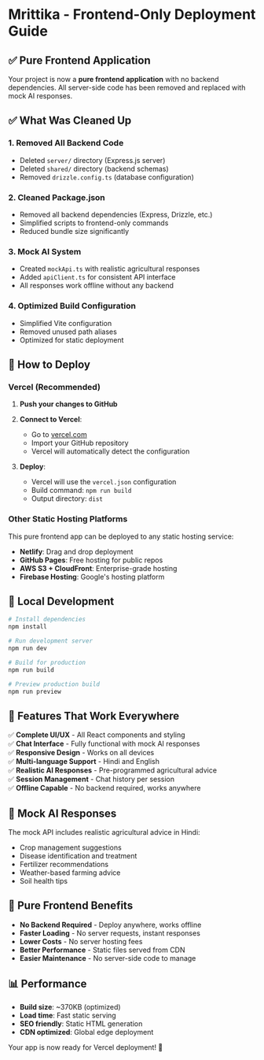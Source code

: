 # Mrittika - Frontend-Only Deployment Guide

## ✅ Pure Frontend Application

Your project is now a **pure frontend application** with no backend dependencies. All server-side code has been removed and replaced with mock AI responses.

## ✅ What Was Cleaned Up

### 1. **Removed All Backend Code**
- Deleted `server/` directory (Express.js server)
- Deleted `shared/` directory (backend schemas)
- Removed `drizzle.config.ts` (database configuration)

### 2. **Cleaned Package.json**
- Removed all backend dependencies (Express, Drizzle, etc.)
- Simplified scripts to frontend-only commands
- Reduced bundle size significantly

### 3. **Mock AI System**
- Created `mockApi.ts` with realistic agricultural responses
- Added `apiClient.ts` for consistent API interface
- All responses work offline without any backend

### 4. **Optimized Build Configuration**
- Simplified Vite configuration
- Removed unused path aliases
- Optimized for static deployment

## 🚀 How to Deploy

### Vercel (Recommended)

1. **Push your changes to GitHub**
2. **Connect to Vercel**:
   - Go to [vercel.com](https://vercel.com)
   - Import your GitHub repository
   - Vercel will automatically detect the configuration

3. **Deploy**:
   - Vercel will use the `vercel.json` configuration
   - Build command: `npm run build`
   - Output directory: `dist`

### Other Static Hosting Platforms

This pure frontend app can be deployed to any static hosting service:

- **Netlify**: Drag and drop deployment
- **GitHub Pages**: Free hosting for public repos
- **AWS S3 + CloudFront**: Enterprise-grade hosting
- **Firebase Hosting**: Google's hosting platform

## 🔧 Local Development

```bash
# Install dependencies
npm install

# Run development server
npm run dev

# Build for production
npm run build

# Preview production build
npm run preview
```

## 📱 Features That Work Everywhere

✅ **Complete UI/UX** - All React components and styling  
✅ **Chat Interface** - Fully functional with mock AI responses  
✅ **Responsive Design** - Works on all devices  
✅ **Multi-language Support** - Hindi and English  
✅ **Realistic AI Responses** - Pre-programmed agricultural advice  
✅ **Session Management** - Chat history per session  
✅ **Offline Capable** - No backend required, works anywhere

## 🤖 Mock AI Responses

The mock API includes realistic agricultural advice in Hindi:
- Crop management suggestions
- Disease identification and treatment
- Fertilizer recommendations
- Weather-based farming advice
- Soil health tips

## 🎯 Pure Frontend Benefits

- **No Backend Required** - Deploy anywhere, works offline
- **Faster Loading** - No server requests, instant responses
- **Lower Costs** - No server hosting fees
- **Better Performance** - Static files served from CDN
- **Easier Maintenance** - No server-side code to manage

## 📊 Performance

- **Build size**: ~370KB (optimized)
- **Load time**: Fast static serving
- **SEO friendly**: Static HTML generation
- **CDN optimized**: Global edge deployment

Your app is now ready for Vercel deployment! 🎉
